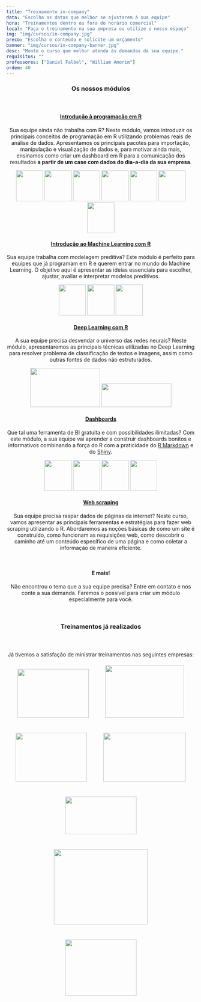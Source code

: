 ```yaml
---
title: "Treinamento in-company"
data: "Escolha as datas que melhor se ajustarem à sua equipe"
hora: "Treinamentos dentro ou fora do horário comercial"
local: "Faça o treinamento na sua empresa ou utilize o nosso espaço"
img: "img/cursos/in-company.jpg"
preco: "Escolha o conteúdo e solicite um orçamento"
banner: "img/cursos/in-company-banner.jpg"
desc: "Monte o curso que melhor atenda às demandas da sua equipe."
requisitos: ""
professores: ["Daniel Falbel", "William Amorim"]
ordem: 40
---
```


<header class="section-header">
  <h3>Os nossos módulos</h3>
</header>

<center>

#### [Introdução à programação em R](https://www.curso-r.com/cursos/intro-r/)

Sua equipe ainda não trabalha com R? Neste módulo, vamos introduzir os principais conceitos de programação em R utilizando problemas reais de análise de dados. Apresentamos os principais pacotes para importação, manipulação e visualização de dados e, para motivar ainda mais, ensinamos como criar um dashboard em R para a comunicação dos resultados **a partir de um case com dados do dia-a-dia da sua empresa**.

<img src = "/img/cursos/hex/tidyverse.png" width = "72px" height = "82px">
<img src = "/img/cursos/hex/pipe.png" width = "72px" height = "82px">
<img src = "/img/cursos/hex/readr.png" width = "72px" height = "82px">
<img src = "/img/cursos/hex/readxl.png" width = "72px" height = "82px">
<img src = "/img/cursos/hex/dplyr.png" width = "72px" height = "82px">
<img src = "/img/cursos/hex/stringr.png" width = "72px" height = "82px">
<img src = "/img/cursos/hex/ggplot2.png" width = "72px" height = "82px">

<br>

#### [Introdução ao Machine Learning com R](https://www.curso-r.com/cursos/intro-machine-learning/)

Sua equipe trabalha com modelagem preditiva? Este módulo é perfeito para equipes que já programam em R e querem entrar no mundo do Machine Learning. O objetivo aqui é apresentar as ideias essenciais para escolher, ajustar, avaliar e interpretar modelos preditivos.

<img src = "/img/cursos/hex/rsample.png" width = "72px" height = "82px">
<img src = "/img/cursos/hex/recipes.png" width = "72px" height = "82px">
<img src = "/img/cursos/hex/tidymodels.png" width = "72px" height = "82px">

<br>

#### [Deep Learning com R](https://www.curso-r.com/cursos/deep-learning/)

A sua equipe precisa desvendar o universo das redes neurais? Neste módulo, apresentaremos as principais técnicas utilizadas no Deep Learning para resolver problema de classificação de textos e imagens, assim como outras fontes de dados não estruturados.

<img src = "/img/cursos/logos-empresas/tensorflow.png" width = "186" height = "104px">
<img src = "/img/cursos/logos-empresas/keras.png" width = "186" height = "63px">

<br>

#### [Dashboards](https://www.curso-r.com/cursos/dashboards/)

Que tal uma ferramenta de BI gratuita e com possibilidades ilimitadas? Com este módulo, a sua equipe vai aprender a construir dashboards bonitos e informativos combinando a força do R com a praticidade do [R Markdown](https://rmarkdown.rstudio.com/gallery.html) e do [Shiny](https://shiny.rstudio.com/gallery/).

<img src = "/img/cursos/hex/rmarkdown.png" width = "72px" height = "82px">
<img src = "/img/cursos/hex/shiny.png" width = "72px" height = "82px">
<img src = "/img/cursos/hex/golem.png" width = "72px" height = "82px">
<img src = "/img/cursos/hex/auth0.png" width = "72px" height = "82px">

<br>

#### [Web scraping](https://www.curso-r.com/cursos/web-scraping/)

Sua equipe precisa raspar dados de páginas da internet? Neste curso, vamos apresentar as principais ferramentas e estratégias para fazer web scraping utilizando o R. Abordaremos as noções básicas de como um site é construído, como funcionam as requisições web, como descobrir o caminho até um conteúdo específico de uma página e como coletar a informação de maneira eficiente.

<br>

#### E mais!

Não encontrou o tema que a sua equipe precisa? Entre em contato e nos conte a sua demanda. Faremos o possível para criar um módulo especialmente para você.

<br>

</center>

<header class="section-header">
  <h3>Treinamentos já realizados</h3>
</header>

<center>
Já tivemos a satisfação de ministrar treinamentos nas seguintes empresas:

<img src = "/img/cursos/logos-empresas/logo-mateus.png" width = "190px" height = "130px" style = "padding: 20px;">
<img src = "/img/cursos/logos-empresas/logo-spc.jpg" width = "210px" height = "140px" style = "padding: 20px;">
<img src = "/img/cursos/logos-empresas/logo-kantar.png" width = "190px" height = "130px" style = "padding: 20px;">
<img src = "/img/cursos/logos-empresas/logo-ias.png" width = "220px" height = "130px" style = "padding: 20px;">
<img src = "/img/cursos/logos-empresas/logo-banco-honda.png" width = "190px" height = "100px" style = "padding: 20px;">
<img src = "/img/cursos/logos-empresas/logo-john-deere.png" width = "250px" height = "200px" style = "padding: 20px;">
<img src = "/img/cursos/logos-empresas/logo-edp.jpg" width = "190px" height = "150px" style = "padding: 20px;">
</center>
